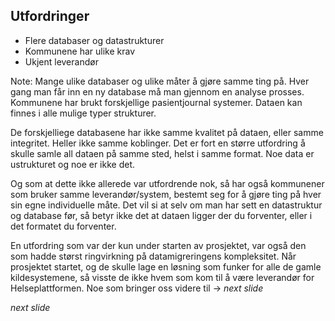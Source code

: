 ## Utfordringer

- Flere databaser og datastrukturer <!-- .element: class="fragment fade-up" data-fragment-index="1" -->
- Kommunene har ulike krav <!-- .element: class="fragment fade-up" data-fragment-index="2" -->
- Ukjent leverandør <!-- .element: class="fragment fade-up" data-fragment-index="3" -->

Note:
Mange ulike databaser og ulike måter å gjøre samme ting på.
Hver gang man får inn en ny database må man gjennom en analyse prosses.
Kommunene har brukt forskjellige pasientjournal systemer.
Dataen kan finnes i alle mulige typer strukturer.

De forskjelliege databasene har ikke samme kvalitet på dataen, eller samme integritet.
Heller ikke samme koblinger.
Det er fort en større utfordring å skulle samle all dataen på samme sted, helst i samme format.
Noe data er ustrukturet og noe er ikke det.

Og som at dette ikke allerede var utfordrende nok, så har også kommunener som bruker samme leverandør/system,
bestemt seg for å gjøre ting på hver sin egne individuelle måte.
Det vil si at selv om man har sett en datastruktur og database før, så betyr ikke det at dataen ligger der du forventer, eller i det formatet du forventer.

En utfordring som var der kun under starten av prosjektet, var også den som hadde størst ringvirkning på datamigreringens kompleksitet.
Når prosjektet startet, og de skulle lage en løsning som funker for alle de gamle kildesystemene, så visste de ikke hvem som kom til å være leverandør for Helseplattformen.
Noe som bringer oss videre til -> _next slide_

_next slide_
